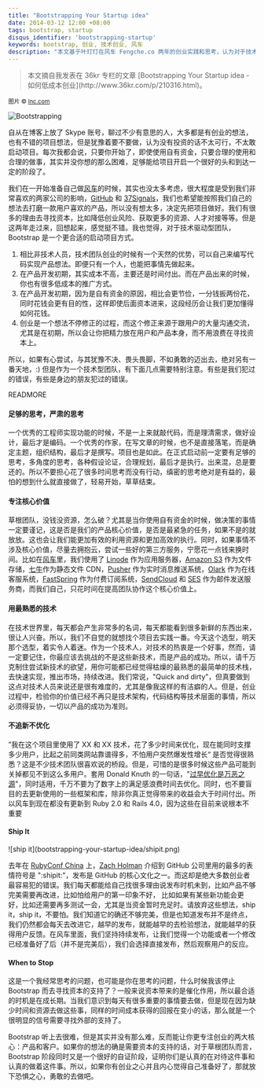 ```yaml
---
title: "Bootstrapping Your Startup idea"
date: 2014-03-12 12:00 +08:00
tags: bootstrap, startup
disqus_identifier: 'bootstrapping-startup'
keywords: bootstrap, 创业, 技术创业, 风车
description: "本文基于叶玎玎在风车 Fengche.co 两年的创业实践和思考，认为对于技术创业团队来说，选择 Bootstrap 比选择投资创业更加合适，但是需要特别注意几个问题: 深思熟虑、核心价值、时间成本和发布。"
---
```


<aside class="aside-block">
  <blockquote>
    <p>
        本文摘自我发表在 36kr 专栏的文章 [Bootstrapping Your Startup idea - 如何低成本创业](http://www.36kr.com/p/210316.html)。
    </p>
  </blockquote>

  <small>图片 &copy; [Inc.com](http://www.inc.com/elle-kaplan/three-reasons-bootstrapping-has-been-crucial-to-my-business.html)</small>
</aside>

![Bootstrapping](bootstrapping-your-startup-idea/bootstrapping.jpg)

自从在博客上放了 Skype 账号，聊过不少有意思的人，大多都是有创业的想法，也有不错的项目想法，但是犹豫着要不要做，认为没有投资的话不太可行，不太敢启动项目。每次我都会说，只要你开始了，即使使用自有资金，只要合理的使用和合理的做事，其实并没你想的那么困难，足够能给项目开启一个很好的头和到达一定的阶段了。

我们在一开始准备自己做[风车](https://fengche.co)的时候，其实也没太多考虑，很大程度是受到我们非常喜欢的两家公司的影响，[GitHub](https://github.com) 和 [37Signals](https://37signals.com)，我们也希望能按照我们自己的想法去打磨一款用户喜欢的产品，所以没有想太多，决定先把项目做好。我们有很多的理由去寻找资本，比如降低创业风险、获取更多的资源、人才对接等等。但是这两年走过来，回想起来，感觉挺不错。我也觉得，对于技术驱动型团队，Bootstrap 是一个更合适的启动项目方式。

1. 相比非技术人员，技术团队创业的时候有一个天然的优势，可以自己来编写代码实现产品想法。即便只有一个人，也能把事情先做起来。
2. 在产品开发初期，其实成本不高，主要还是时间付出。而在产品出来的时候，你也有很多低成本的推广方式。
3. 在产品开发初期，因为是自有资金的原因，相比会更节俭，一分钱扳两份花，同时花钱会更有目的性，这样即使后面资本进来，这段经历会让我们更加懂得如何花钱。
4. 创业是一个想法不停修正的过程，而这个修正来源于跟用户的大量沟通交流，尤其是在初期，所以会让你把精力放在用户和产品本身，而不用浪费在寻找资本上。

所以，如果有心尝试，与其犹豫不决、畏头畏脚，不如勇敢的迈出去，绝对另有一番天地，:) 但是作为一个技术型团队，有下面几点需要特别注意。有些是我们犯过的错误，有些是身边的朋友犯过的错误。

READMORE

#### 足够的思考，严肃的思考

一个优秀的工程师实现功能的时候，不是一上来就敲代码，而是理清需求，做好设计，最后才是编码。一个优秀的作家，在写文章的时候，也不是直接落笔，而是确定主题，组织结构，最后才是撰写。项目也是如此。在正式启动前一定要有足够的思考，多角度的思考，各种假设论证，合理规划，最后才是执行。出来混，总是要还的。所以不要担心花了很多时间思考而没有行动，缜密的思考绝对是有益的，最怕的想到什么就直接做了，轻易开始，草草结束。

#### 专注核心价值

草根团队，没钱没资源，怎么破？尤其是当你使用自有资金的时候，做决策的事情一定要谨记，这是否是我们的产品核心价值，是否是最紧急的任务，如果不是的就放放。这也会让我们能更加有效的利用资源和更加高效的执行。同时，如果事情不涉及核心价值，尽量去拥抱云，尝试一些好的第三方服务，宁愿花一点钱来换时间。比如在[风车](https://fengche.co)里，我们使用了 [Linode](http://linode.com) 作为应用服务器，[Amazon S3](http://aws.amazon.com/cn/s3/‎) 作为文件存储，[七牛](http://qiniu.com)作为静态文件 CDN，[Pusher](http://pusher.com) 作为实时消息推送系统，[Olark](https://www.olark.com) 作为在线客服系统，[FastSpring](http://www.fastspring.com/) 作为付费订阅系统，[SendCloud](http://sendcloud.sohu.com) 和 [SES](http://aws.amazon.com/cn/ses/) 作为邮件发送服务商，而我们自己，只花时间在提高团队协作这个核心价值上。

#### 用最熟悉的技术

在技术世界里，每天都会产生非常多的名词，每天都能看到很多新鲜的东西出来，很让人兴奋。所以，我们不自觉的就想找个项目去实践一番。今天这个选型，明天那个选型，着实令人着迷。作为一个技术人，对技术的热衷是一个好事，然而，请一定要记住，你最应该去挑战的不是这些新技术，而是产品的成功。所以，请千万克制住尝试新技术的欲望，用你可能都已经觉得枯燥的最熟悉的最简单的技术栈，去快速实现，推出市场，持续改进。我们常说，"Quick and dirty"，但真要做到这点对技术人员来说还是很有难度的，尤其是像我这样的有洁癖的人。但是，创业过程中，检验你的价值已经不再只是技术架构，代码结构等技术层面的事情，所以必须得妥协，一切以产品的成功为准则。

#### 不追新不优化

”我在这个项目里使用了 XX 和 XX 技术，花了多少时间来优化，现在能同时支撑多少用户，比起之前同类网站靠谱得多，不怕用户突然爆发性增长“ 是否觉得很熟悉？这是不少技术团队很喜欢说的桥段。但是，可惜的是很多时候这些产品可能到关掉都见不到这么多用户。套用 Donald Knuth 的一句话，"[过早优化是万恶之源](http://c2.com/cgi/wiki?PrematureOptimization)"，同时适用，千万不要为了数字上的满足感浪费时间去优化。同时，也不要盲目的去更新使用的一些框架和库，除非你真正觉得带来的收益会大于时间付出。所以风车到现在都没有更新到 Ruby 2.0 和 Rails 4.0，因为这些在目前来说根本不重要

#### Ship It

<aside class="aside">
  ![ship it](bootstrapping-your-startup-idea/shipit.png)
</aside>

去年在 [RubyConf China](http://rubyconfchina.org) 上，[Zach Holman](http://zachholman.com) 介绍到 GitHub 公司里用的最多的表情符号是 ":shipit:"，发布是 GitHub 的核心文化之一。而这却是绝大多数创业者最容易犯的错误。我们每天都能给自己找很多理由说发布时机未到，比如产品不够完美需要再改进，比如怕给用户的第一印象不好，
比如如果有某些新功能会更好，比如还需要再多测试一会，尤其是当资金暂时充足时。请放弃这些想法，ship it，ship it，不要怕。我们知道它的确还不够完美，但是也知道发布并不是终点，我们仍然都会每天去改进它，越早的发布，就能越早的去检验想法，就能越早的获得用户反馈。在风车里面，我们坚持持续发布，让我们觉得一个功能或者一个修改已经准备好了后（并不是完美后），我们会选择直接发布，然后观察用户的反应。

#### When to Stop

这是一个我经常思考的问题，也可能是你在思考的问题，什么时候我该停止 Bootstrap 而去寻找资本的支持了？一般来说资本带来的是催化作用，所以最合适的时机是在成长期。当我们意识到每天有很多重要的事情要去做，但是现在因为缺少时间和资源去做这些事，同样的时间成本获得的回报在变小的话，那么就是一个很明显的信号需要寻找外部的支持了。

Bootstrap 听上去很难，但是其实并没有那么难，反而能让你更专注创业的两大核心：产品和客户。如果你的想法的确是需要资本的支持的话，对于草根团队而言，Bootstrap 阶段同时又是一个很好的自证阶段，证明你们是认真的在对待这件事和认真的做着这件事。所以，如果你有创业之心并且内心觉得自己准备好了，那就放下恐惧之心，勇敢的去做吧。
